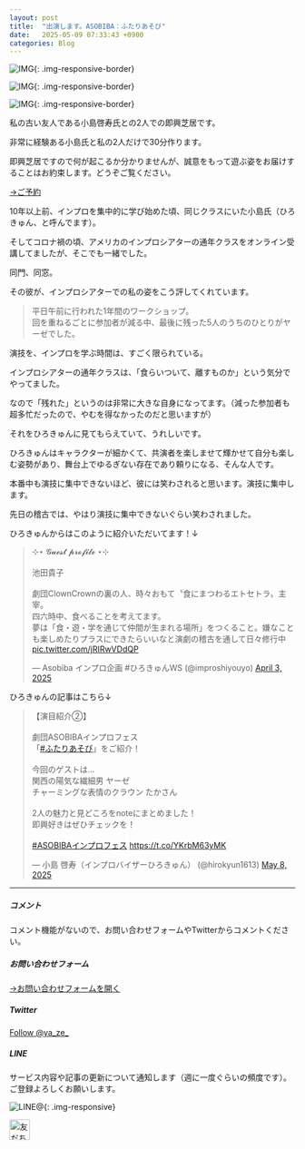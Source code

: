 ```yaml
---
layout: post
title:  "出演します。ASOBIBA：ふたりあそび"
date:   2025-05-09 07:33:43 +0900
categories: Blog
---
```



![IMG]({{site.baseurl}}/img/2025/20250509_01.jpg){: .img-responsive-border}

![IMG]({{site.baseurl}}/img/2025/20250509_02.jpg){: .img-responsive-border}

![IMG]({{site.baseurl}}/img/2025/20250509_03.jpg){: .img-responsive-border}

私の古い友人である小島啓寿氏との2人での即興芝居です。

非常に経験ある小島氏と私の2人だけで30分作ります。

即興芝居ですので何が起こるか分かりませんが、誠意をもって遊ぶ姿をお届けすることはお約束します。どうぞご覧ください。

[→ご予約](https://docs.google.com/forms/d/e/1FAIpQLSes30Gy88xa9XDakRuD12IbmiMMsB3w_eDGke3FVUTFbBSG0w/viewform)

10年以上前、インプロを集中的に学び始めた頃、同じクラスにいた小島氏（ひろきゅん、と呼んでます）。

そしてコロナ禍の頃、アメリカのインプロシアターの通年クラスをオンライン受講してましたが、そこでも一緒でした。

同門、同窓。

その彼が、インプロシアターでの私の姿をこう評してくれています。

> 平日午前に行われた1年間のワークショップ。  
> 回を重ねるごとに参加者が減る中、最後に残った5人のうちのひとりがヤーゼでした。

演技を、インプロを学ぶ時間は、すごく限られている。

インプロシアターの通年クラスは、「食らいついて、離すものか」という気分でやってました。

なので「残れた」というのは非常に大きな自身になってます。（減った参加者も超多忙だったので、やむを得なかったのだと思いますが）

それをひろきゅんに見てもらえていて、うれしいです。

ひろきゅんはキャラクターが細かくて、共演者を楽しませて輝かせて自分も楽しむ姿勢があり、舞台上でゆるぎない存在であり頼りになる、そんな人です。

本番中も演技に集中できないほど、彼には笑わされると思います。演技に集中します。

先日の稽古では、やはり演技に集中できないぐらい笑わされました。

ひろきゅんからはこのように紹介いただいてます！↓

<blockquote class="twitter-tweet"><p lang="ja" dir="ltr">⊹⋆ 𝓖𝓾𝓮𝓼𝓽 𝓹𝓻𝓸𝓯𝓲𝓵𝓮 ⋆⊹<br><br>池田貴子<br><br>劇団ClownCrownの裏の人、時々おもて〝食にまつわるエトセトラ〟主宰。<br>四六時中、食べることを考えてます。<br>夢は「食・遊・学を通じて仲間が生まれる場所」をつくること。嫌なことも楽しめたりプラスにできたらいいなと演劇の稽古を通して日々修行中 <a href="https://t.co/jRIRwVDdQP">pic.twitter.com/jRIRwVDdQP</a></p>&mdash; Asobiba インプロ企画 #ひろきゅんWS (@improshiyouyo) <a href="https://twitter.com/improshiyouyo/status/1907753181150642642?ref_src=twsrc%5Etfw">April 3, 2025</a></blockquote> <script async src="https://platform.twitter.com/widgets.js" charset="utf-8"></script>

ひろきゅんの記事はこちら↓

<blockquote class="twitter-tweet"><p lang="ja" dir="ltr">【演目紹介②】<br><br>劇団ASOBIBAインプロフェス<br>「<a href="https://twitter.com/hashtag/%E3%81%B5%E3%81%9F%E3%82%8A%E3%81%82%E3%81%9D%E3%81%B3?src=hash&amp;ref_src=twsrc%5Etfw">#ふたりあそび</a>」をご紹介！<br><br>今回のゲストは…<br>関西の陽気な繊細男 ヤーゼ<br>チャーミングな表情のクラウン たかさん<br><br>2人の魅力と見どころをnoteにまとめました！<br>即興好きはぜひチェックを！<br><br> <a href="https://twitter.com/hashtag/ASOBIBA%E3%82%A4%E3%83%B3%E3%83%97%E3%83%AD%E3%83%95%E3%82%A7%E3%82%B9?src=hash&amp;ref_src=twsrc%5Etfw">#ASOBIBAインプロフェス</a> <a href="https://t.co/YKrbM63yMK">https://t.co/YKrbM63yMK</a></p>&mdash; 小島 啓寿（インプロバイザーひろきゅん） (@hirokyun1613) <a href="https://twitter.com/hirokyun1613/status/1920487081383755818?ref_src=twsrc%5Etfw">May 8, 2025</a></blockquote> <script async src="https://platform.twitter.com/widgets.js" charset="utf-8"></script>



---
##### コメント
コメント機能がないので、お問い合わせフォームやTwitterからコメントください。

##### お問い合わせフォーム
[→お問い合わせフォームを開く]({{site.baseurl}}/docs/contact/)

##### Twitter

<a href="https://twitter.com/ya_ze_?ref_src=twsrc%5Etfw" class="twitter-follow-button" data-show-count="false">Follow @ya_ze_</a><script async src="https://platform.twitter.com/widgets.js" charset="utf-8"></script>


##### LINE

サービス内容や記事の更新について通知します（週に一度ぐらいの頻度です）。
ご登録よろしくお願いします。

![LINE@]({{site.baseurl}}/img/lineat.png){: .img-responsive}

<a href="https://line.me/R/ti/p/%40tqt3140x"><img height="36" border="0" alt="友だち追加" src="https://scdn.line-apps.com/n/line_add_friends/btn/ja.png"></a>
